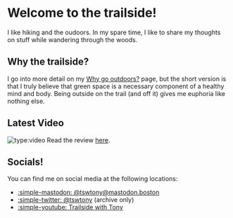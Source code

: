 # Welcome to the trailside!
I like hiking and the oudoors. In my spare time, I like to share my thoughts on stuff while wandering through the woods.
## Why the trailside?
I go into more detail on my [Why go outdoors?](why) page, but the short version is that I truly believe that green space is a necessary component of a healthy mind and body. Being outside on the trail (and off it) gives me euphoria like nothing else.
## Latest Video
![type:video](https://www.youtube.com/embed/fFAPQQiQ5YI)
Read the review [here](reviews/Trustees-of-Reservations/monument).
## Socials!
You can find me on social media at the following locations:

- <a rel="me" href="https://mastodon.boston/@tswtony">:simple-mastodon: @tswtony@&#8203;mastodon.boston</a>
- [:simple-twitter: @tswtony](https://nitter.poast.org/tswtony) (archive only)
- [:simple-youtube: Trailside with Tony](https://youtube.com/@tswtony)

